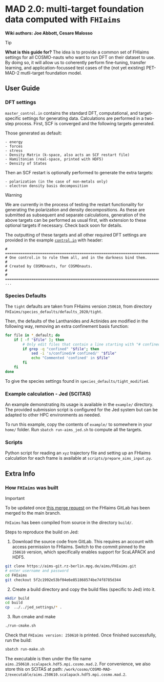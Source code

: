 # MAD 2.0: multi-target foundation data computed with `FHIaims`

**Wiki authors: Joe Abbott, Cesare Malosso**

> [!TIP]
> **What is this guide for?** The idea is to provide a common set of FHIaims settings for all COSMO-nauts who want to run DFT on their dataset to use. By doing so, it will allow us to coherently perform fine-tuning, transfer learning, and application-focussed test cases of the (not yet existing) PET-MAD-2 mutli-target foundation model.

## User Guide

### DFT settings

``master_control.in`` contains the standard DFT, computational, and target-specific settings for generating data. Calculations are performed in a two-step process. First, SCF is converged and the following targets generated.

Those generated as default:

    - energy
    - forces
    - stress
    - Density Matrix (k-space, also acts an SCF restart file)
    - Hamiltonian (real-space, printed with HDF5)
    - Density of States

Then an SCF restart is optionally performed to generate the extra targets:

    - polarization (in the case of non-metals only)
    - electron density basis decomposition

> [!WARNING]
> We are currently in the process of testing the restart functionality for generating the polarization and density decompositions. As these are submitted as subsequent and separate calculations, generation of the above targets can be performed as usual first, with extension to these optional targets if necessary. Check back soon for details.

The outputting of these targets and all other required DFT settings are provided in the example [`control.in`](example/control.in) with header:

```
# ==============================================================================
# One control.in to rule them all, and in the darkness bind them.
# 
# Created by COSMOnauts, for COSMOnauts.
#
# ==============================================================================
...
```


### Species Defaults

The `tight` defaults are taken from FHIaims version `250610`, from directory `FHIaims/species_defaults/defaults_2020/tight`.

Then, the defaults of the Lanthanides and Actinides are modified in the following way, removing an extra confinement basis function:

```bash
for file in *_default; do
    if [ -f "$file" ]; then
        # Only edit files that contain a line starting with "# confined"
        if grep -q "confined" "$file"; then
            sed -i 's/confined/# confined/' "$file"
            echo "Commented 'confined' in $file"
        fi
    fi
done
```

To give the species settings found in `species_defaults/tight_modified`.


### Example calculation - Jed (SCITAS)

An example demonstrating its usage is available in the `example/` directory. 
The provided submission script is configured for the Jed system but can be 
adapted to other HPC environments as needed.

To run this example, copy the contents of `example/` to somewhere in your `home/`
folder. Run `sbatch run-aims_jed.sh` to compute all the targets.


### Scripts

Python script for reading an `xyz` trajectory file and setting up an FHIaims 
calculation for each frame is available at `scripts/prepare_aims_input.py`.

## Extra Info

### How `FHIaims` was built

> [!IMPORTANT]
> To be updated once [this merge request](https://aims-git.rz-berlin.mpg.de/aims/FHIaims/-/merge_requests/1843) on the FHIaims GitLab has been merged to the main branch.

`FHIaims` has been compiled from source in the directory `build/`.

Steps to reproduce the build on Jed:

1. Download the source code from GitLab. This requires an account with access permission
   to FHIaims. Switch to the commit pinned to the `250610` version, which specifically 
   enables support for ScaLAPACK and HDF5.

```bash
git clone https://aims-git.rz-berlin.mpg.de/aims/FHIaims.git
# enter username and password
cd FHIaims
git checkout 5f2c1992e53bf04e6e851868574be74f8785d344
```

2. Create a build directory and copy the build files (specific to Jed) into it.

```bash
mkdir build
cd build
cp  ../../jed_settings/* .
```

3. Run cmake and make

```bash
./run-cmake.sh
```
Check that `FHIaims version: 250610` is printed. Once finished successfully, run the
build:

```bash
sbatch run-make.sh
```

The executable is then under the file name `aims.250610.scalapack.hdf5.mpi.cosmo.mad.2`. For convenience, we also store this on SCITAS at path: `/work/cosmo/COSMO-MAD-2/executable/aims.250610.scalapack.hdf5.mpi.cosmo.mad.2`.

